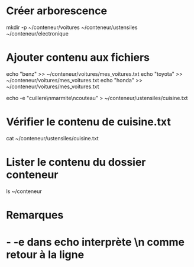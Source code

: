# Créer arborescence
mkdir -p ~/conteneur/voitures ~/conteneur/ustensiles ~/conteneur/electronique

# Ajouter contenu aux fichiers
echo "benz" >> ~/conteneur/voitures/mes_voitures.txt
echo "toyota" >> ~/conteneur/voitures/mes_voitures.txt
echo "honda" >> ~/conteneur/voitures/mes_voitures.txt

echo -e "cuillere\nmarmite\ncouteau" > ~/conteneur/ustensiles/cuisine.txt

# Vérifier le contenu de cuisine.txt
cat ~/conteneur/ustensiles/cuisine.txt

# Lister le contenu du dossier conteneur
ls ~/conteneur
# Remarques
# - -e dans echo interprète \n comme retour à la ligne
